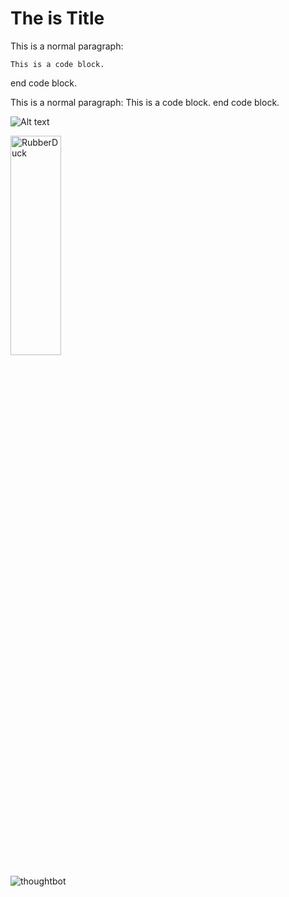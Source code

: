 The is Title
=====

This is a normal paragraph:

    This is a code block.

end code block.

This is a normal paragraph:
    This is a code block.
end code block.


![Alt text](/test.jpg)

<img src="https://en.wikipedia.org/wiki/File:Test_image.jpg" width="40%" height="30%" title="px(픽셀) 크기 설정" alt="RubberDuck"></img>

![thoughtbot](https://thoughtbot.com/brand_assets/93:44.svg)
